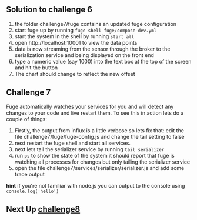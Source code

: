## Solution to challenge 6
1. the folder challenge7/fuge contains an updated fuge configuration
2. start fuge up by running `fuge shell fuge/compose-dev.yml`
3. start the system in the shell by running `start all`
4. open http://localhost:10001 to view the data points
5. data is now streaming from the sensor through the broker to the serialization
service and being displayed on the front end
6. type a numeric value (say 1000) into the text box at the top of the screen
and hit the button
7. The chart should change to reflect the new offset


## Challenge 7

Fuge automatically watches your services for you and will detect any changes to your code and live restart them. To see this in action
lets do a couple of things:

1. Firstly, the output from influx is a little verbose so lets fix that: edit the file challenge7/fuge/fuge-config.js and change the tail setting to false
2. next restart the fuge shell and start all services.
3. next lets tail the serializer service by running `tail serializer`
4. run `ps` to show the state of the system it should report that fuge is watching all processes for changes but only tailing the serializer service
5. open the file challenge7/services/serializer/serializer.js and add some trace output

__hint__ if you're not familiar with node.js you can output to the console using `console.log('hello')`

## Next Up [challenge8](../challenge8/README.md)

